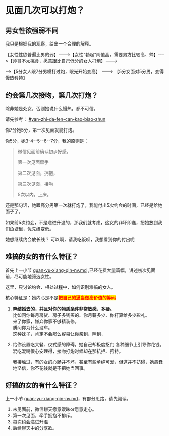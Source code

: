 # 见面几次可以打炮？

## 男女性欲强弱不同

我只是根据我的观察，给出一个合理的解释。

【女性性欲普遍比男的弱】--->【女性"勃起"阈值高，需要男方比较高、帅】--->【帅哥不太挑食，愿意跟比自己低分的女人打炮】--->

\-->【5分女人跟7分男模打过炮，眼光开始变高】 ---> 【5分女面对5分男，变得慢热矜持】

## 约会第几次接吻，第几次打炮？

除非她是处女，否则她说什么慢热，都不可信。

请先参考： [#yan-zhi-da-fen-can-kao-biao-zhun](../yi-ge-can-ku-de-shi-shi/sub0.md#yan-zhi-da-fen-can-kao-biao-zhun "mention")

你7分她5分，第一次见面就能打炮。

你5分，她3-4--5--6--7分，我的原则是：

> 微信见面前确认初步好感。
>
> 第一次见面牵手
>
> 第二次见面，拥抱，
>
> 第三次见面，接吻
>
> 5次以内，上床。

还是那句话，她跟高分男第一次就打炮了，我能付出5次约会的时间，已经是给她面子了。

如果前5次约会，不是递进升温的，那我们就考虑，这女的非坏即蠢，把她放到我们鱼塘里，优先级变低。

她想继续约会放长线？ 可以啊，请我吃饭呗，我想看到你的付出呢

## 难搞的女的有什么特征？

首先上一小节 [guan-yu-xiang-qin-nv.md](guan-yu-xiang-qin-nv.md "mention") ,已经花费大量篇幅，讲述初次见面前，尽可能地筛选女性。

这里，只讨论约会、相处过程中，如何识别难搞的女人。

核心特征是：她内心是不是<mark style="color:red;">**把自己的逼当做高价值的筹码**</mark>

1. **奔结婚去的，并且对你的物质条件非常敏感、多疑。**\
   比如问你每月房贷、房子多钱买的、你月薪多少、你打算给多少彩礼。\
   来了你家，嫌弃你家不够精装修。\
   质问你为什么没车。\
   这种妹子，肯定不会那么容易让你亲到、睡到，

2. 给你设置吃大餐、仪式感的障碍，她自己却极度抠门
   各种细节上引导你花钱。
   混吃混喝很心安理得，接吻打炮时候却在那抗拒、矜持。

   我接触过，有的女的心肠并不坏，甚至有些单纯可爱，但这并不妨碍，她愚蠢地坚信，你不花钱就是不把她当回事。



## 好搞的女的有什么特征？

上一小节 [guan-yu-xiang-qin-nv.md](guan-yu-xiang-qin-nv.md "mention")，有部分思路，请先阅读。

1. 未见面前，微信聊天愿意暧昧or愿意走心。
2. 第一次见面，牵手拥抱不排斥。
3. 每次约会递进升温
4. 后续聊天中的分享欲。&#x20;
